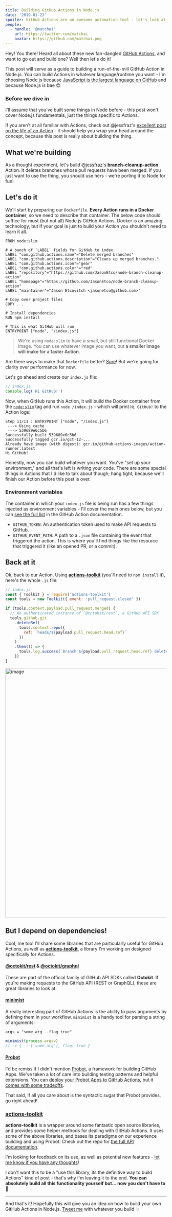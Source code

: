 ```yaml
---
title: Building GitHub Actions in Node.js
date: '2019-01-23'
spoiler: GitHub Actions are an awesome automation tool - let's look at how to build one in everyone's favorite interpreted language.
people:
  - handle: '@matchai'
    url: https://twitter.com/matchai
    avatar: https://github.com/matchai.png
---
```


Hey! You there! Heard all about these new fan-dangled [GitHub Actions](https://github.com/features/actions), and want to go out and build one? Well then let's do it!

This post will serve as a guide to building a run-of-the-mill GitHub Action in Node.js. You can build Actions in whatever language/runtime you want - I'm choosing Node.js because [JavaScript is the largest language on GitHub](https://octoverse.github.com/projects#languages) and because Node.js is bae 😍

### Before we dive in

I'll assume that you've built some things in Node before - this post won't cover Node.js fundamentals, just the things specific to Actions.

If you aren't at all familiar with Actions, check out @jessfraz's [excellent post on the life of an Action](https://blog.jessfraz.com/post/the-life-of-a-github-action/) - it should help you wrap your head around the concept, because this post is really about building the thing.

## What we're building

As a thought experiment, let's build [@jessfraz](https://twitter.com/jessfraz)'s [**branch-cleanup-action**](https://github.com/jessfraz/branch-cleanup-action) Action. It deletes branches whose pull requests have been merged. If you just want to use the thing, you should use hers - we're porting it to Node for fun!

## Let's do it

We'll start by preparing our `Dockerfile`. **Every Action runs in a Docker container**, so we need to describe that container. The below code should suffice for most (but not all) Node.js GitHub Actions. Docker is an amazing technology, but if your goal is just to build your Action you shouldn't need to learn it all.

```docker
FROM node:slim

# A bunch of `LABEL` fields for GitHub to index
LABEL "com.github.actions.name"="Delete merged branches"
LABEL "com.github.actions.description"="Cleans up merged branches."
LABEL "com.github.actions.icon"="gear"
LABEL "com.github.actions.color"="red"
LABEL "repository"="https://github.com/JasonEtco/node-branch-cleanup-action"
LABEL "homepage"="https://github.com/JasonEtco/node-branch-cleanup-action"
LABEL "maintainer"="Jason Etcovitch <jasonetco@github.com>"

# Copy over project files
COPY . .

# Install dependencies
RUN npm install

# This is what GitHub will run
ENTRYPOINT ["node", "/index.js"]
```

> We're using `node:slim` to have a small, but still functional Docker image. You can use whatever image you want, but **a smaller image will make for a faster Action**.

Are there ways to make that `Dockerfile` better? [Sure](https://hub.docker.com/_/node/#nodeversion-alpine)! But we're going for clarity over performance for now.

Let's go ahead and create our `index.js` file:

```js
// index.js
console.log('Hi GitHub!')
```

Now, when GitHub runs this Action, it will build the Docker container from the [`node:slim`](https://hub.docker.com/_/node/#nodeversion-slim) tag and run `node /index.js` - which will print `Hi GitHub!` to the Action logs:

```
Step 11/11 : ENTRYPOINT ["node", "/index.js"]
 ---> Using cache
 ---> 539689e6c5b6
Successfully built 539689e6c5b6
Successfully tagged gcr.io/gct-12-...
Already have image (with digest): gcr.io/github-actions-images/action-runner:latest
Hi GitHub!
```

Honestly, now you can build whatever you want. You've "set up your environment," and all that's left is writing your code. There are some special things in Actions that I'd like to talk about though; hang tight, because we'll finish our Action before this post is over.

### Environment variables

The container in which your `index.js` file is being run has a few things injected as environment variables - I'll cover the main ones below, but you can [see the full list](https://developer.github.com/actions/creating-github-actions/accessing-the-runtime-environment/#environment-variables) in the GitHub Action documentation.

- `GITHUB_TOKEN`: An authentication token used to make API requests to GitHub.
- `GITHUB_EVENT_PATH`: A path to a `.json` file containing the event that triggered the action. This is where you'll find things like the resource that triggered it (like an opened PR, or a commit).

## Back at it

Ok, back to our Action. Using [**actions-toolkit**](https://github.com/JasonEtco/actions-toolkit) (you'll need to `npm install` it), here's the whole `.js` file:

```js
// index.js
const { Toolkit } = require('actions-toolkit')
const tools = new Toolkit({ event: 'pull_request.closed' })

if (tools.context.payload.pull_request.merged) {
  // An authenticated instance of `@octokit/rest`, a GitHub API SDK
  tools.github.git
    .deleteRef(
      tools.context.repo({
        ref: `heads/${payload.pull_request.head.ref}`
      })
    )
    .then(() => {
      tools.log.success(`Branch ${payload.pull_request.head.ref} deleted!`)
    })
}
```

<img width="775" alt="image" src="https://user-images.githubusercontent.com/10660468/51445322-aeecae00-1cd1-11e9-865b-0ef53ae44a5a.png">

## But I depend on dependencies!

Cool, me too! I'll share some libraries that are particularly useful for GitHub Actions, as well as [**actions-toolkit**](https://github.com/JasonEtco/actions-toolkit), a library I'm working on designed specifically for Actions.

#### [@octokit/rest](https://npmjs.org/package/@octokit/rest) & [@octokit/graphql](https://npmjs.org/package/@octokit/graphql)

These are part of the official family of GitHub API SDKs called **Octokit**. If you're making requests to the GitHub API (REST or GraphQL), these are great libraries to look at.

#### [minimist](https://npmjs.org/package/minimist)

A really interesting part of GitHub Actions is the ability to pass arguments by defining them in your workflow. `minimist` is a handy tool for parsing a string of arguments:

```hcl
args = "some-arg --flag true"
```

```js
minimist(process.argsv)
// -> { _: ['some-arg'], flag: true }
```

#### [Probot](https://probot.github.io)

I'd be remiss if I didn't mention [Probot](https://probot.github.io), a framework for building GitHub Apps. We've taken a lot of care into building testing patterns and helpful extensions. You can [deploy your Probot Apps to GitHub Actions](https://probot.github.io/docs/deployment#github-actions), but it [comes with some tradeoffs](/posts/probot-app-or-github-action#run-probot-apps-in-github-actions).

That said, if all you care about is the syntactic sugar that Probot provides, go right ahead!

### [actions-toolkit](https://github.com/JasonEtco/actions-toolkit)

**actions-toolkit** is a wrapper around some fantastic open source libraries, and provides some helper methods for dealing with GitHub Actions. It uses some of the above libraries, and bases its paradigms on our experience building and using Probot. Check out the repo for [the full API documentation](https://github.com/JasonEtco/actions-toolkit#readme).

I'm looking for feedback on its use, as well as potential new features - [let me know if you have any thoughts](https://github.com/JasonEtco/actions-toolkit/issues/new)!

I don't want this to be a "use this library, its the definitive way to build Actions" kind of post - that's why I'm leaving it to the end. **You can absolutely build all this functionality yourself but... now you don't have to** 🙌

---

And that's it! Hopefully this will give you an idea on how to build your own GitHub Actions in Node.js. [Tweet me](https://twitter.com/JasonEtco) with whatever you build ✨
